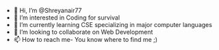 - 👋 Hi, I’m @Shreyanair77
- 👀 I’m interested in Coding for survival
- 🌱 I’m currently learning CSE specializing in major computer languages
- 💞️ I’m looking to collaborate on Web Development
- 📫 How to reach me- You know where to find me ;)

<!---
Shreyanair77/Shreyanair77 is a ✨ special ✨ repository because its `README.md` (this file) appears on your GitHub profile.
You can click the Preview link to take a look at your changes.
--->
